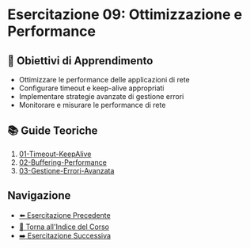 # Esercitazione 09: Ottimizzazione e Performance

## 🎯 Obiettivi di Apprendimento
- Ottimizzare le performance delle applicazioni di rete
- Configurare timeout e keep-alive appropriati
- Implementare strategie avanzate di gestione errori
- Monitorare e misurare le performance di rete

## 📚 Guide Teoriche
1. [01-Timeout-KeepAlive](01-Timeout-KeepAlive.md)
2. [02-Buffering-Performance](02-Buffering-Performance.md)
3. [03-Gestione-Errori-Avanzata](03-Gestione-Errori-Avanzata.md)

## Navigazione
- [⬅️ Esercitazione Precedente](../08-NIO-Socket-Avanzati/README.md)
- [📑 Torna all'Indice del Corso](../README.md)
- [➡️ Esercitazione Successiva](../10-Architetture-Protocolli/README.md)